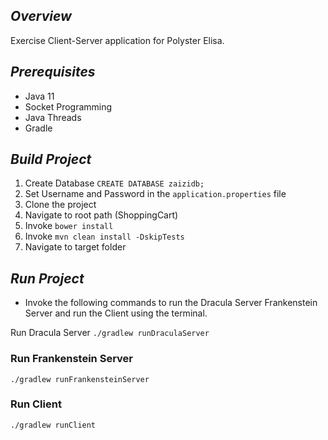 ## *Overview*
Exercise  Client-Server application for Polyster Elisa.

## *Prerequisites*
* Java 11
* Socket Programming
* Java Threads
* Gradle 


## *Build Project*
1. Create Database ```CREATE DATABASE zaizidb;```
2. Set Username and Password in the ```application.properties``` file
3. Clone the project
4. Navigate to root path (ShoppingCart)
5. Invoke ```bower install```
6. Invoke ```mvn clean install -DskipTests```
7. Navigate to target folder

## *Run Project*
* Invoke the following commands to run the Dracula Server Frankenstein Server and run the Client using the terminal.

Run Dracula Server
```./gradlew runDraculaServer```

### Run Frankenstein Server
```./gradlew runFrankensteinServer```

### Run Client
```./gradlew runClient```
